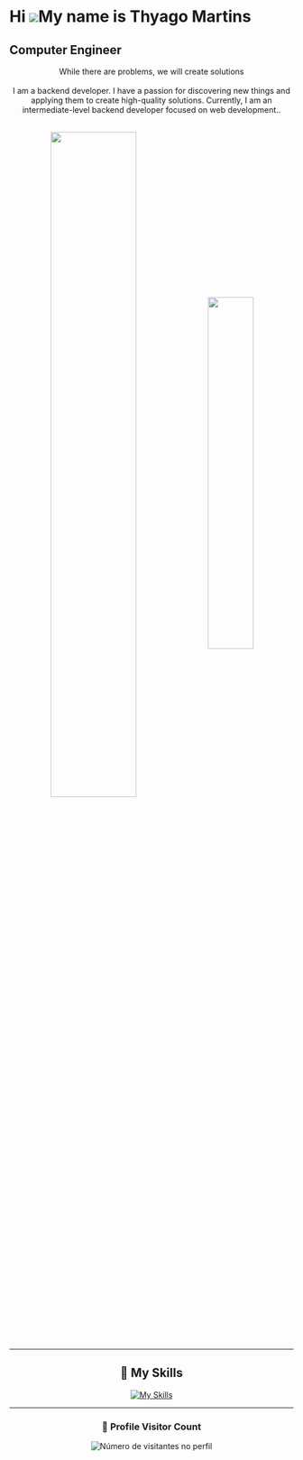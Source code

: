  Hi ![](https://user-images.githubusercontent.com/18350557/176309783-0785949b-9127-417c-8b55-ab5a4333674e.gif)My name is Thyago Martins
=====================================================================================================================================

Computer Engineer
-----------------

<p align="center">While there are problems, we will create solutions <br><br>I am a backend developer. I have a passion for discovering new things and applying them to create high-quality solutions. Currently, I am an intermediate-level backend developer focused on web development..
</p>&nbsp;


<div  align="center" style="margin-bottom:100px">
<img width=55% align="center"  src="https://github-readme-streak-stats.herokuapp.com?user=ThyagoMartins0&theme=radical&mode=weekly" />
<img width=40% align="center" src="https://github-readme-stats.vercel.app/api/top-langs/?username=ThyagoMartins0&hide=html,css,scss,blade,c%2B%2B&show_icons=true&theme=radical&layout=compact" />

---

## 🚀 My Skills
[![My Skills](https://skillicons.dev/icons?i=java,spring,php,laravel,nodejs,express,aws,docker,git,mint,vue,&perline=20)](https://skillicons.dev)


---
<div align="center">
  <h3><b>📍 Profile Visitor Count</b></h3>
</div>

<p align="center">
  <img
    src="https://profile-counter.glitch.me/ThyagoMartins0/count.svg"
    alt="Número de visitantes no perfil"
  />
</p>
